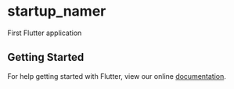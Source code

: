 # startup_namer

First Flutter application

## Getting Started

For help getting started with Flutter, view our online
[documentation](https://flutter.io/).
